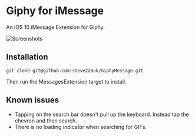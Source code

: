 # Giphy for iMessage
An iOS 10 iMessage Extension for Giphy.

![Screenshots](https://github.com/steve228uk/GiphyMessage/blob/master/Screenshots/screenshots.png)

## Installation

````
git clone git@github.com:steve228uk/GiphyMessage.git
````

Then run the MessagesExtension target to install.

## Known issues

- Tapping on the search bar doesn't pull up the keyboard. Instead tap the chevron and then search.
- There is no loading indicator when searching for GIFs.
